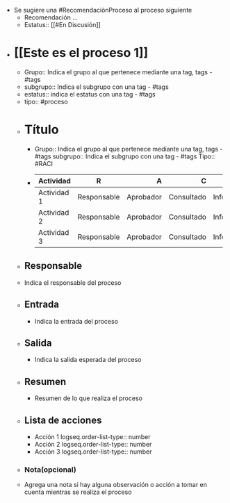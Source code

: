 - Se sugiere una #RecomendaciónProceso al proceso siguiente
	- Recomendación ...
	- Estatus:: [[#En Discusión]]
- # [[Este es el proceso 1]]
	- Grupo:: Indica el grupo al que pertenece mediante una tag, tags - #tags
	- subgrupo:: Indica el subgrupo con una tag - #tags
	- estatus:: indica el estatus con una tag - #tags
	- tipo:: #proceso
	- # Título
		- Grupo:: Indica el grupo al que pertenece mediante una tag, tags - #tags
		  subgrupo:: Indica el subgrupo con una tag - #tags
		  Tipo:: #RACI
		- | Actividad|     R      |  A | C | I |
		  |----------|:-------------:|------:|------:|------:|
		  | Actividad 1|  Responsable| Aprobador| Consultado | Informado |
		  | Actividad 2 |    Responsable   |   Aprobador| Consultado | Informado  |
		  | Actividad 3 | Responsable |    Aprobador | Consultado | Informado  |
	- ## Responsable
	- Indica el responsable del proceso
	- ## Entrada
		- Indica la entrada del proceso
	- ## Salida
		- Indica la salida esperada del proceso
	- ## Resumen
		- Resumen de lo que realiza el proceso
	- ## Lista de acciones
		- Acción 1
		  logseq.order-list-type:: number
		- Acción 2
		  logseq.order-list-type:: number
		- Acción 3
		  logseq.order-list-type:: number
	- ### Nota(opcional)
	- Agrega una nota si hay alguna observación o acción a tomar en cuenta mientras se realiza el proceso